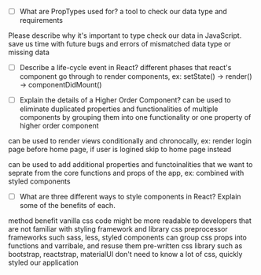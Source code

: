 - [ ] What are PropTypes used for? 
a tool to check our data type and requirements

Please describe why it's important to type check our data in JavaScript.
save us time with future bugs and errors of mismatched data type or missing data

- [ ] Describe a life-cycle event in React?
different phases that react's component go through to render components, ex: setState() -> render() -> componentDidMount()

- [ ] Explain the details of a Higher Order Component?
can be used to eliminate duplicated properties and functionalities of multiple components by grouping them into one functionality or one property of higher order component

can be used to render views conditionally and chronocally, ex: render login page before home page, if user is logined skip to home page instead

can be used to add additional properties and functoinalities that we want to seprate from the core functions and props of the app, ex: combined with styled components

- [ ] What are three different ways to style components in React? Explain some of the benefits of each.

method                                                                      benefit
vanilla css                                           code might be more readable to developers that are not familiar with styling framework and library
css preprocessor frameworks such sass, less, styled components                     can group css props into functions and varribale, and resuse them
pre-written css library such as bootstrap, reactstrap, materialUI     don't need to know a lot of css, quickly styled our application